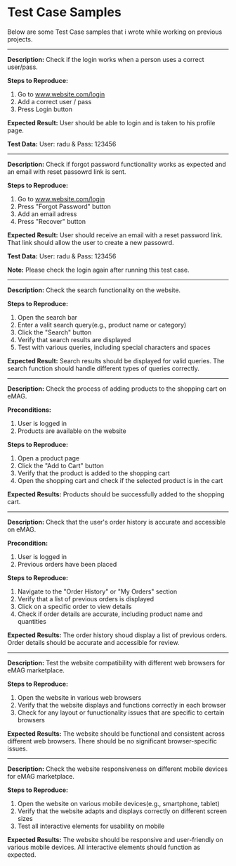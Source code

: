 # Test Case Samples

Below are some Test Case samples that i wrote while working on previous projects.

----------------------------------

**Description:**
Check if the login works when a person uses a correct user/pass.

**Steps to Reproduce:** 
1. Go to www.website.com/login
2. Add a correct user / pass
3. Press Login button

**Expected Result:**
User should be able to login and is taken to his profile page.

**Test Data:**
User: radu & Pass: 123456


----------------------------------

**Description:** 
Check if forgot password functionality works as expected and an email with reset passowrd link is sent.

**Steps to Reproduce:** 
1. Go to www.website.com/login
2. Press "Forgot Password" button
3. Add an email adress
4. Press "Recover" button

**Expected Result:**
User should receive an email with a reset password link. That link should allow the user to create a new passowrd.

**Test Data:**
User: radu & Pass: 123456

**Note:** 
Please check the login again after running this test case.


----------------------------------

**Description:**
Check the search functionality on the website. 

**Steps to Reproduce:** 
1. Open the search bar
2. Enter a valit search query(e.g., product name or category)
3. Click the "Search" button
4. Verify that search results are displayed
5. Test with various queries, including special characters and spaces

**Expected Result:**
Search results should be displayed for valid queries.
The search function should handle different types of queries correctly.


----------------------------------

**Description:**
Check the process of adding products to the shopping cart on eMAG.

**Preconditions:**
1. User is logged in
2. Products are available on the website

**Steps to Reproduce:**
1. Open a product page
2. Click the "Add to Cart" button
3. Verify that the product is added to the shopping cart
4. Open the shopping cart and check if the selected product is in the cart

**Expected Results:**
Products should be successfully added to the shopping cart.


----------------------------------

**Description:**
Check that the user's order history is accurate and accessible on eMAG.

**Precondition:**
1. User is logged in
2. Previous orders have been placed

**Steps to Reproduce:**
1. Navigate to the "Order History" or "My Orders" section
2. Verify that a list of previous orders is displayed
3. Click on a specific order to view details
4. Check if order details are accurate, including product name and quantities

**Expected Results:**
The order history shoud display a list of previous orders.
Order details should be accurate and accessible for review.


----------------------------------

**Description:** 
Test the website compatibility with different web browsers for eMAG marketplace.

**Steps to Reproduce:**
1. Open the website in various web browsers
2. Verify that the website displays and functions correctly in each browser
3. Check for any layout or funuctionality issues that are specific to certain browsers

**Expected Results:**
The website should be functional and consistent across different web browsers.
There should be no significant browser-specific issues.


----------------------------------

**Description:**
Check the website responsiveness on different mobile devices for eMAG marketplace.

**Steps to Reproduce:**
1. Open the website on various mobile devices(e.g., smartphone, tablet)
2. Verify that the website adapts and displays correctly on different screen sizes
3. Test all interactive elements for usability on mobile

**Expected Results:**
The website should be responsive and user-friendly on various mobile devices.
All interactive elements should function as expected.



























